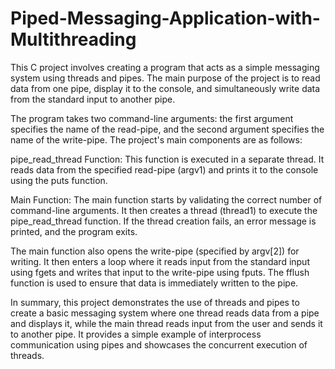 # Piped-Messaging-Application-with-Multithreading
This C project involves creating a program that acts as a simple messaging system using threads and pipes. The main purpose of the project is to read data from one pipe, display it to the console, and simultaneously write data from the standard input to another pipe.

The program takes two command-line arguments: the first argument specifies the name of the read-pipe, and the second argument specifies the name of the write-pipe. The project's main components are as follows:

pipe_read_thread Function: This function is executed in a separate thread. It reads data from the specified read-pipe (argv1) and prints it to the console using the puts function.

Main Function: The main function starts by validating the correct number of command-line arguments. It then creates a thread (thread1) to execute the pipe_read_thread function. If the thread creation fails, an error message is printed, and the program exits.

The main function also opens the write-pipe (specified by argv[2]) for writing. It then enters a loop where it reads input from the standard input using fgets and writes that input to the write-pipe using fputs. The fflush function is used to ensure that data is immediately written to the pipe.

In summary, this project demonstrates the use of threads and pipes to create a basic messaging system where one thread reads data from a pipe and displays it, while the main thread reads input from the user and sends it to another pipe. It provides a simple example of interprocess communication using pipes and showcases the concurrent execution of threads.
